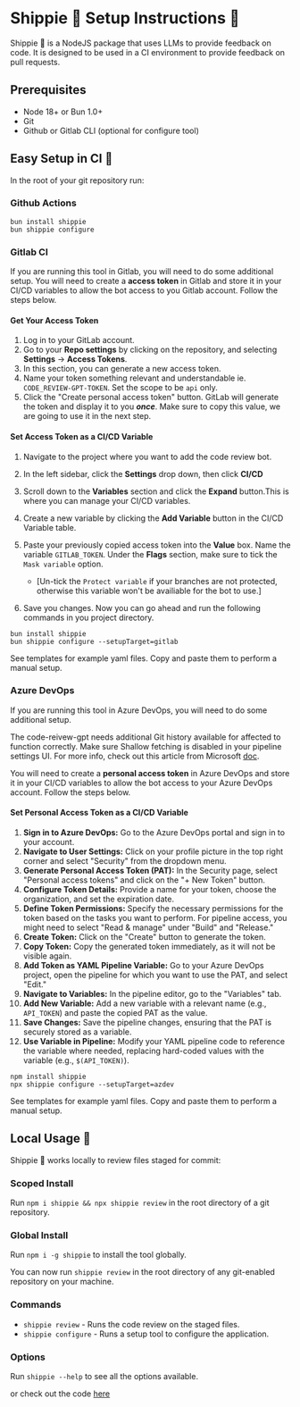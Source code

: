 # Shippie 🚢 Setup Instructions 🤖

Shippie 🚢 is a NodeJS package that uses LLMs to provide feedback on code. It is designed to be used in a CI environment to provide feedback on pull requests.

## Prerequisites

- Node 18+ or Bun 1.0+
- Git
- Github or Gitlab CLI (optional for configure tool)

## Easy Setup in CI 🚀

In the root of your git repository run:

### Github Actions

```shell
bun install shippie
bun shippie configure
```

### Gitlab CI

If you are running this tool in Gitlab, you will need to do some additional setup. You will need to create a **access token** in Gitlab and store it in your CI/CD variables to allow the bot access to you Gitlab account. Follow the steps below.

#### Get Your Access Token

1. Log in to your GitLab account.
2. Go to your **Repo settings** by clicking on the repository, and selecting **Settings** -> **Access Tokens**.
3. In this section, you can generate a new access token.
4. Name your token something relevant and understandable ie. `CODE_REVIEW-GPT-TOKEN`. Set the scope to be `api` only.
5. Click the "Create personal access token" button. GitLab will generate the token and display it to you **_once_**. Make sure to copy this value, we are going to use it in the next step.

#### Set Access Token as a CI/CD Variable

1. Navigate to the project where you want to add the code review bot.
2. In the left sidebar, click the **Settings** drop down, then click **CI/CD**
3. Scroll down to the **Variables** section and click the **Expand** button.This is where you can manage your CI/CD variables.
4. Create a new variable by clicking the **Add Variable** button in the CI/CD Variable table.
5. Paste your previously copied access token into the **Value** box. Name the variable `GITLAB_TOKEN`. Under the **Flags** section, make sure to tick the `Mask variable` option.

   - [Un-tick the `Protect variable` if your branches are not protected, otherwise this variable won't be availiable for the bot to use.]

6. Save you changes. Now you can go ahead and run the following commands in you project directory.

```shell
bun install shippie
bun shippie configure --setupTarget=gitlab
```

See templates for example yaml files. Copy and paste them to perform a manual setup.

### Azure DevOps

If you are running this tool in Azure DevOps, you will need to do some additional setup.

The code-reivew-gpt needs additional Git history available for affected to function correctly. Make sure Shallow fetching is disabled in your pipeline settings UI. For more info, check out this article from Microsoft [doc](https://learn.microsoft.com/en-us/azure/devops/pipelines/yaml-schema/steps-checkout?view=azure-pipelines#shallow-fetch).

You will need to create a **personal access token** in Azure DevOps and store it in your CI/CD variables to allow the bot access to your Azure DevOps account. Follow the steps below.

#### Set Personal Access Token as a CI/CD Variable

1. **Sign in to Azure DevOps:** Go to the Azure DevOps portal and sign in to your account.
2. **Navigate to User Settings:** Click on your profile picture in the top right corner and select "Security" from the dropdown menu.
3. **Generate Personal Access Token (PAT):** In the Security page, select "Personal access tokens" and click on the "+ New Token" button.
4. **Configure Token Details:** Provide a name for your token, choose the organization, and set the expiration date.
5. **Define Token Permissions:** Specify the necessary permissions for the token based on the tasks you want to perform. For pipeline access, you might need to select "Read & manage" under "Build" and "Release."
6. **Create Token:** Click on the "Create" button to generate the token.
7. **Copy Token:** Copy the generated token immediately, as it will not be visible again.
8. **Add Token as YAML Pipeline Variable:** Go to your Azure DevOps project, open the pipeline for which you want to use the PAT, and select "Edit."
9. **Navigate to Variables:** In the pipeline editor, go to the "Variables" tab.
10. **Add New Variable:** Add a new variable with a relevant name (e.g., `API_TOKEN`) and paste the copied PAT as the value.
11. **Save Changes:** Save the pipeline changes, ensuring that the PAT is securely stored as a variable.
12. **Use Variable in Pipeline:** Modify your YAML pipeline code to reference the variable where needed, replacing hard-coded values with the variable (e.g., `$(API_TOKEN)`).

```shell
npm install shippie
npx shippie configure --setupTarget=azdev
```

See templates for example yaml files. Copy and paste them to perform a manual setup.

## Local Usage 🌈

Shippie 🚢 works locally to review files staged for commit:

### Scoped Install

Run `npm i shippie && npx shippie review` in the root directory of a git repository.

### Global Install

Run `npm i -g shippie` to install the tool globally.

You can now run `shippie review` in the root directory of any git-enabled repository on your machine.

### Commands

- `shippie review` - Runs the code review on the staged files.
- `shippie configure` - Runs a setup tool to configure the application.

### Options

Run `shippie --help` to see all the options available.

or check out the code [here](https://github.com/mattzcarey/shippie/blob/main/src/args.ts)

